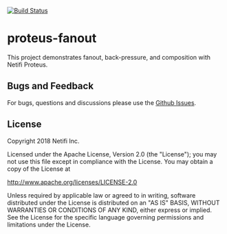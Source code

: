 [![Build Status](https://travis-ci.org/netifi/proteus-fanout.svg?branch=master)](https://travis-ci.org/netifi/proteus-fanout)

# proteus-fanout
This project demonstrates fanout, back-pressure, and composition with Netifi Proteus. 

## Bugs and Feedback
For bugs, questions and discussions please use the [Github Issues](https://github.com/netifi/proteus-fanout/issues).

## License
Copyright 2018 Netifi Inc.

Licensed under the Apache License, Version 2.0 (the "License");
you may not use this file except in compliance with the License.
You may obtain a copy of the License at

   http://www.apache.org/licenses/LICENSE-2.0

Unless required by applicable law or agreed to in writing, software
distributed under the License is distributed on an "AS IS" BASIS,
WITHOUT WARRANTIES OR CONDITIONS OF ANY KIND, either express or implied.
See the License for the specific language governing permissions and
limitations under the License.
